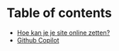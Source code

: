 # Table of contents

* [Hoe kan je je site online zetten?](README.md)
* [Github Copilot](github-copilot.md)
